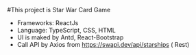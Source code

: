 #This project is Star War Card Game
- Frameworks: ReactJs
- Language: TypeScript, CSS, HTML
- UI is maked by Antd, React-Bootstrap
- Call API by Axios from https://swapi.dev/api/starships ( Rest)
